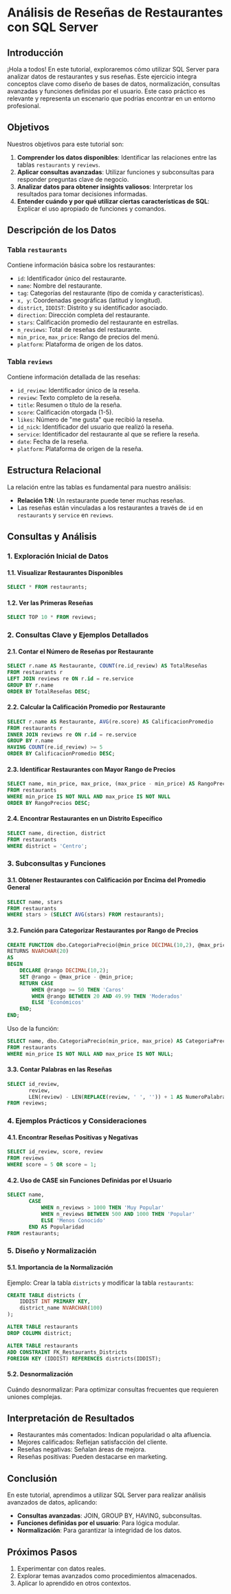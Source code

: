 
# Análisis de Reseñas de Restaurantes con SQL Server

## Introducción
¡Hola a todos! En este tutorial, exploraremos cómo utilizar SQL Server para analizar datos de restaurantes y sus reseñas. Este ejercicio integra conceptos clave como diseño de bases de datos, normalización, consultas avanzadas y funciones definidas por el usuario. Este caso práctico es relevante y representa un escenario que podrías encontrar en un entorno profesional.

## Objetivos
Nuestros objetivos para este tutorial son:

1. **Comprender los datos disponibles**: Identificar las relaciones entre las tablas `restaurants` y `reviews`.
2. **Aplicar consultas avanzadas**: Utilizar funciones y subconsultas para responder preguntas clave de negocio.
3. **Analizar datos para obtener insights valiosos**: Interpretar los resultados para tomar decisiones informadas.
4. **Entender cuándo y por qué utilizar ciertas características de SQL**: Explicar el uso apropiado de funciones y comandos.

## Descripción de los Datos

### Tabla `restaurants`
Contiene información básica sobre los restaurantes:

- `id`: Identificador único del restaurante.
- `name`: Nombre del restaurante.
- `tag`: Categorías del restaurante (tipo de comida y características).
- `x, y`: Coordenadas geográficas (latitud y longitud).
- `district`, `IDDIST`: Distrito y su identificador asociado.
- `direction`: Dirección completa del restaurante.
- `stars`: Calificación promedio del restaurante en estrellas.
- `n_reviews`: Total de reseñas del restaurante.
- `min_price`, `max_price`: Rango de precios del menú.
- `platform`: Plataforma de origen de los datos.

### Tabla `reviews`
Contiene información detallada de las reseñas:

- `id_review`: Identificador único de la reseña.
- `review`: Texto completo de la reseña.
- `title`: Resumen o título de la reseña.
- `score`: Calificación otorgada (1-5).
- `likes`: Número de "me gusta" que recibió la reseña.
- `id_nick`: Identificador del usuario que realizó la reseña.
- `service`: Identificador del restaurante al que se refiere la reseña.
- `date`: Fecha de la reseña.
- `platform`: Plataforma de origen de la reseña.

## Estructura Relacional
La relación entre las tablas es fundamental para nuestro análisis:

- **Relación 1:N**: Un restaurante puede tener muchas reseñas.
- Las reseñas están vinculadas a los restaurantes a través de `id` en `restaurants` y `service` en `reviews`.

## Consultas y Análisis

### 1. Exploración Inicial de Datos
#### 1.1. Visualizar Restaurantes Disponibles
```sql
SELECT * FROM restaurants;
```

#### 1.2. Ver las Primeras Reseñas
```sql
SELECT TOP 10 * FROM reviews;
```

### 2. Consultas Clave y Ejemplos Detallados

#### 2.1. Contar el Número de Reseñas por Restaurante
```sql
SELECT r.name AS Restaurante, COUNT(re.id_review) AS TotalReseñas
FROM restaurants r
LEFT JOIN reviews re ON r.id = re.service
GROUP BY r.name
ORDER BY TotalReseñas DESC;
```

#### 2.2. Calcular la Calificación Promedio por Restaurante
```sql
SELECT r.name AS Restaurante, AVG(re.score) AS CalificacionPromedio
FROM restaurants r
INNER JOIN reviews re ON r.id = re.service
GROUP BY r.name
HAVING COUNT(re.id_review) >= 5
ORDER BY CalificacionPromedio DESC;
```

#### 2.3. Identificar Restaurantes con Mayor Rango de Precios
```sql
SELECT name, min_price, max_price, (max_price - min_price) AS RangoPrecios
FROM restaurants
WHERE min_price IS NOT NULL AND max_price IS NOT NULL
ORDER BY RangoPrecios DESC;
```

#### 2.4. Encontrar Restaurantes en un Distrito Específico
```sql
SELECT name, direction, district
FROM restaurants
WHERE district = 'Centro';
```

### 3. Subconsultas y Funciones

#### 3.1. Obtener Restaurantes con Calificación por Encima del Promedio General
```sql
SELECT name, stars
FROM restaurants
WHERE stars > (SELECT AVG(stars) FROM restaurants);
```

#### 3.2. Función para Categorizar Restaurantes por Rango de Precios
```sql
CREATE FUNCTION dbo.CategoriaPrecio(@min_price DECIMAL(10,2), @max_price DECIMAL(10,2))
RETURNS NVARCHAR(20)
AS
BEGIN
    DECLARE @rango DECIMAL(10,2);
    SET @rango = @max_price - @min_price;
    RETURN CASE
        WHEN @rango >= 50 THEN 'Caros'
        WHEN @rango BETWEEN 20 AND 49.99 THEN 'Moderados'
        ELSE 'Económicos'
    END;
END;
```

Uso de la función:
```sql
SELECT name, dbo.CategoriaPrecio(min_price, max_price) AS CategoriaPrecio
FROM restaurants
WHERE min_price IS NOT NULL AND max_price IS NOT NULL;
```

#### 3.3. Contar Palabras en las Reseñas
```sql
SELECT id_review, 
       review,
       LEN(review) - LEN(REPLACE(review, ' ', '')) + 1 AS NumeroPalabras
FROM reviews;
```

### 4. Ejemplos Prácticos y Consideraciones

#### 4.1. Encontrar Reseñas Positivas y Negativas
```sql
SELECT id_review, score, review
FROM reviews
WHERE score = 5 OR score = 1;
```

#### 4.2. Uso de CASE sin Funciones Definidas por el Usuario
```sql
SELECT name,
       CASE
           WHEN n_reviews > 1000 THEN 'Muy Popular'
           WHEN n_reviews BETWEEN 500 AND 1000 THEN 'Popular'
           ELSE 'Menos Conocido'
       END AS Popularidad
FROM restaurants;
```

### 5. Diseño y Normalización

#### 5.1. Importancia de la Normalización
Ejemplo: Crear la tabla `districts` y modificar la tabla `restaurants`:
```sql
CREATE TABLE districts (
    IDDIST INT PRIMARY KEY,
    district_name NVARCHAR(100)
);

ALTER TABLE restaurants
DROP COLUMN district;

ALTER TABLE restaurants
ADD CONSTRAINT FK_Restaurants_Districts
FOREIGN KEY (IDDIST) REFERENCES districts(IDDIST);
```

#### 5.2. Desnormalización
Cuándo desnormalizar: Para optimizar consultas frecuentes que requieren uniones complejas.

## Interpretación de Resultados
- Restaurantes más comentados: Indican popularidad o alta afluencia.
- Mejores calificados: Reflejan satisfacción del cliente.
- Reseñas negativas: Señalan áreas de mejora.
- Reseñas positivas: Pueden destacarse en marketing.

## Conclusión
En este tutorial, aprendimos a utilizar SQL Server para realizar análisis avanzados de datos, aplicando:

- **Consultas avanzadas**: JOIN, GROUP BY, HAVING, subconsultas.
- **Funciones definidas por el usuario**: Para lógica modular.
- **Normalización**: Para garantizar la integridad de los datos.

## Próximos Pasos
1. Experimentar con datos reales.
2. Explorar temas avanzados como procedimientos almacenados.
3. Aplicar lo aprendido en otros contextos.
